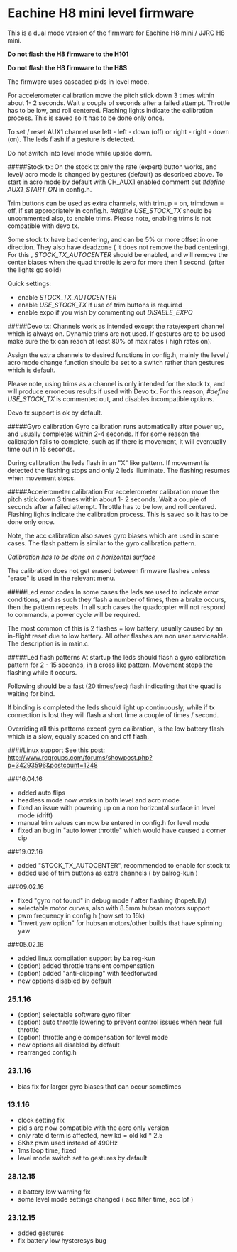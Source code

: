# Eachine H8 mini level firmware

This is a dual mode version of the firmware for Eachine H8 mini / JJRC H8 mini.

**Do not flash the H8 firmware to the H101**

**Do not flash the H8 firmware to the H8S**

The firmware uses cascaded pids in level mode.

For accelerometer calibration move the pitch stick down 3 times within about 1- 2 seconds. Wait a couple of seconds after a failed attempt. Throttle has to be low, and roll centered. Flashing lights indicate the calibration process. This is saved so it has to be done only once.

To set / reset AUX1 channel use left - left - down (off) or right - right - down (on). The leds flash if a gesture is detected.

Do not switch into level mode while upside down.

#####Stock tx:
On the stock tx only the rate (expert) button works, and level/ acro mode is changed by gestures (default) as described above.
To start in acro mode by default with CH_AUX1 enabled comment out *#define AUX1_START_ON* in config.h.

Trim buttons can be used as extra channels, with trimup = on, trimdown = off, if set appropriately in config.h. *#define USE_STOCK_TX* should be uncommented also, to enable trims. Please note, enabling trims is not compatible with devo tx.

Some stock tx have bad centering, and can be 5% or more offset in one direction. They also have deadzone ( it does not remove the bad centering). For this , *STOCK_TX_AUTOCENTER* should be enabled, and will remove the center biases when the quad throttle is zero for more then 1 second. (after the lights go solid)

Quick settings: 
* enable *STOCK_TX_AUTOCENTER*
* enable *USE_STOCK_TX* if use of trim buttons is required
* enable expo if you wish by commenting out *DISABLE_EXPO*



#####Devo tx:
Channels work as intended except the rate/expert channel which is always on. Dynamic trims are not used. If gestures are to be used make sure the tx can reach at least 80% of max rates ( high rates on).

Assign the extra channels to desired functions in config.h, mainly the level / acro mode change function should be set to a switch rather than gestures which is default.

Please note, using trims as a channel is only intended for the stock tx, and will produce erroneous results if used with Devo tx. For this reason, *#define USE_STOCK_TX* is commented out, and disables incompatible options.
 
Devo tx support is ok by default. 

#####Gyro calibration
Gyro calibration runs automatically after power up, and usually completes within 2-4 seconds. If for some reason the calibration fails to complete, such as if there is movement, it will eventually time out in 15 seconds.

During calibration the leds flash in an "X" like pattern. If movement is detected the flashing stops and only 2 leds illuminate. The flashing resumes when movement stops.

#####Accelerometer calibration
For accelerometer calibration move the pitch stick down 3 times within about 1- 2 seconds. Wait a couple of seconds after a failed attempt. Throttle has to be low, and roll centered. Flashing lights indicate the calibration process. This is saved so it has to be done only once.

Note, the acc calibration also saves gyro biases which are used in some cases. The flash pattern is similar to the gyro calibration pattern.

*Calibration has to be done on a horizontal surface*

The calibration does not get erased between firmware flashes unless "erase" is used in the relevant menu.

#####Led error codes
In some cases the leds are used to indicate error conditions, and as such they flash a number of times, then a brake occurs, then the pattern repeats. In all such cases the quadcopter will not respond to commands, a power cycle will be required.

The most common of this is 2 flashes = low battery, usually caused by an in-flight reset due to low battery. All other flashes are non user serviceable. The description is in main.c.

#####Led flash patterns
At startup the leds should flash a gyro calibration pattern for 2 - 15 seconds, in a cross like pattern. Movement stops the flashing while it occurs.

Following should be a fast (20 times/sec) flash indicating that the quad is waiting for bind. 

If binding is completed the leds should light up continuously, while if tx connection is lost they will flash a short time a couple of times / second.

Overriding all this patterns except gyro calibration, is the low battery flash which is a slow, equally spaced on and off flash. 


####Linux support
See this post:
http://www.rcgroups.com/forums/showpost.php?p=34293596&postcount=1248

###16.04.16
* added auto flips
* headless mode now works in both level and acro mode.
* fixed an issue with powering up on a non horizontal surface in level mode (drift)
* manual trim values can now be entered in config.h for level mode
* fixed an bug in "auto lower throttle" which would have caused a corner dip

###19.02.16
* added "STOCK_TX_AUTOCENTER", recommended to enable for stock tx
* added use of trim buttons as extra channels ( by balrog-kun )

###09.02.16
* fixed "gyro not found" in debug mode / after flashing (hopefully)
* selectable motor curves, also with 8.5mm hubsan motors support
* pwm frequency in config.h (now set to 16k)
* "invert yaw option" for hubsan motors/other builds that have spinning yaw

###05.02.16
* added linux compilation support by balrog-kun
* (option) added throttle transient compensation 
* (option) added "anti-clipping" with feedforward 
* new options disabled by default

### 25.1.16
* (option) selectable software gyro filter
* (option) auto throttle lowering to prevent control issues when near full throttle
* (option) throttle angle compensation for level mode
* new options all disabled by default
* rearranged config.h

### 23.1.16
* bias fix for larger gyro biases that can occur sometimes 

### 13.1.16
* clock setting fix
* pid's are now compatible with the acro only version 
* only rate d term is affected, new kd = old kd * 2.5
* 8Khz pwm used instead of 490Hz
* 1ms loop time, fixed
* level mode switch set to gestures by default

### 28.12.15
* a battery low warning fix
* some level mode settings changed ( acc filter time, acc lpf )

### 23.12.15
* added gestures
* fix battery low hysteresys bug


